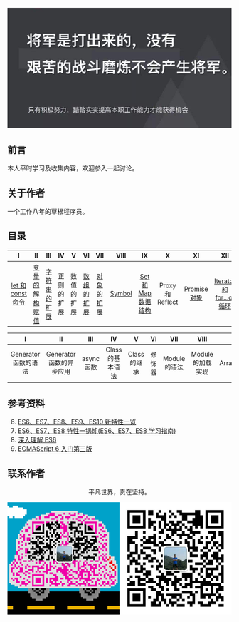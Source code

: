 ![image](./img/timg.jpg)
<br>

## 前言

本人平时学习及收集内容，欢迎参入一起讨论。

## 关于作者

一个工作八年的草根程序员。

## 目录

|                                                                  I                                                                  |                                                                              II                                                                              |                                                                        III                                                                        |     IV     |     V      |                                                                   VI                                                                   |                                                                  VII                                                                   |                                            VIII                                             |                                                         IX                                                         |        X         |                                                          XI                                                          |                                                                             XII                                                                              |
| :---------------------------------------------------------------------------------------------------------------------------------: | :----------------------------------------------------------------------------------------------------------------------------------------------------------: | :-----------------------------------------------------------------------------------------------------------------------------------------------: | :--------: | :--------: | :------------------------------------------------------------------------------------------------------------------------------------: | :------------------------------------------------------------------------------------------------------------------------------------: | :-----------------------------------------------------------------------------------------: | :----------------------------------------------------------------------------------------------------------------: | :--------------: | :------------------------------------------------------------------------------------------------------------------: | :----------------------------------------------------------------------------------------------------------------------------------------------------------: |
| [let 和 const 命令](https://github.com/cs-learning-record/javascript-series/blob/master/es6/let%E5%92%8Cconst%E5%91%BD%E4%BB%A4.md) | [变量的解构赋值](https://github.com/cs-learning-record/javascript-series/blob/master/es6/%E5%8F%98%E9%87%8F%E7%9A%84%E8%A7%A3%E6%9E%84%E8%B5%8B%E5%80%BC.md) | [字符串的扩展](https://github.com/cs-learning-record/javascript-series/blob/master/es6/%E5%AD%97%E7%AC%A6%E4%B8%B2%E7%9A%84%E6%89%A9%E5%B1%95.md) | 正则的扩展 | 数值的扩展 | [数组的扩展](https://github.com/cs-learning-record/javascript-series/blob/master/es6/%E6%95%B0%E7%BB%84%E7%9A%84%E6%89%A9%E5%B1%95.md) | [对象的扩展](https://github.com/cs-learning-record/javascript-series/blob/master/es6/%E5%AF%B9%E8%B1%A1%E7%9A%84%E6%89%A9%E5%B1%95.md) | [Symbol](https://github.com/cs-learning-record/javascript-series/blob/master/es6/Symbol.md) | [Set 和 Map 数据结构](https://github.com/cs-learning-record/javascript-series/blob/master/es6/Set和Map数据结构.md) | Proxy 和 Reflect | [Promise 对象](https://github.com/cs-learning-record/javascript-series/blob/master/es6/Promise%E5%AF%B9%E8%B1%A1.md) | [Iterator 和 for...of 循环](https://github.com/cs-learning-record/javascript-series/blob/master/es6/Iterator%20%E5%92%8C%20for...of%20%E5%BE%AA%E7%8E%AF.md) |

|          I           |            II            |    III     |        IV        |      V       |   VI   |      VII      |       VIII        |     IX      |                                                              X                                                              |
| :------------------: | :----------------------: | :--------: | :--------------: | :----------: | :----: | :-----------: | :---------------: | :---------: | :-------------------------------------------------------------------------------------------------------------------------: |
| Generator 函数的语法 | Generator 函数的异步应用 | async 函数 | Class 的基本语法 | Class 的继承 | 修饰器 | Module 的语法 | Module 的加载实现 | ArrayBuffer | [函数扩展](https://github.com/cs-learning-record/javascript-series/blob/master/es6/%E5%87%BD%E6%95%B0%E6%89%A9%E5%B1%95.md) |

## 参考资料

6. [ES6、ES7、ES8、ES9、ES10 新特性一览](https://juejin.im/post/5ca2e1935188254416288eb2)
7. [ES6、ES7、ES8 特性一锅炖(ES6、ES7、ES8 学习指南)](https://juejin.im/post/5b9cb3336fb9a05d290ee47e)
8. [深入理解 ES6](https://github.com/hyy1115/ES6-learning)
9. [ECMAScript 6 入门第三版](https://yjhenan.gitbooks.io/-ecmascript-6/content/)

## 联系作者

<div align="center">
    <p>
        平凡世界，贵在坚持。
    </p>
    <img src="./img/contact.png" />
</div>
